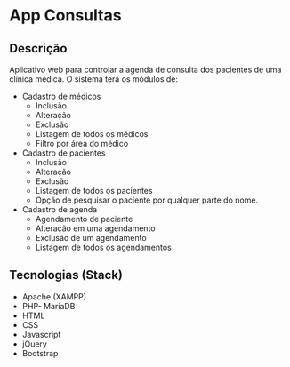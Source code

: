 # App Consultas
## Descrição
Aplicativo web para controlar a agenda de consulta dos pacientes de uma clínica médica. O sistema terá os módulos de:
- Cadastro de médicos  
    - Inclusão  
    - Alteração 
    - Exclusão
    - Listagem de todos os médicos    
    - Filtro por área do médico
- Cadastro de pacientes    
    - Inclusão    
    - Alteração    
    - Exclusão    
    - Listagem de todos os pacientes    
    - Opção de pesquisar o paciente por qualquer parte do nome.
- Cadastro de agenda    
    - Agendamento de paciente    
    - Alteração em uma agendamento    
    - Exclusão de um agendamento    
    - Listagem de todos os agendamentos

## Tecnologias (Stack)
- Apache (XAMPP)
- PHP- MariaDB
- HTML
- CSS
- Javascript
- jQuery
- Bootstrap

